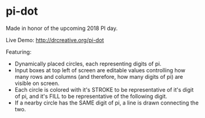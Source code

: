 # pi-dot

Made in honor of the upcoming 2018 PI day.

Live Demo: http://drcreative.org/pi-dot

Featuring:
<ul>
  <li>Dynamically placed circles, each representing digits of pi.</li>
<li>Input boxes at top left of screen are editable values controlling how many rows and columns (and therefore, how many digits of pi) are visible on screen.</li>
<li>Each circle is colored with it's STROKE to be representative of it's digit of pi, and it's FILL to be representative of the following digit.</li>
  <li>If a nearby circle has the SAME digit of pi, a line is drawn connecting the two.</li>
  </ul>
